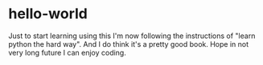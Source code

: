 # hello-world
Just to start learning using this
I'm now following the instructions of "learn python the hard way".
And I do think it's a pretty good book.
Hope in not very long future I can enjoy coding.

